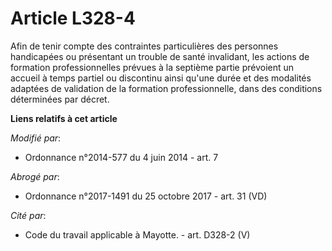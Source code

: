 # Article L328-4

Afin de tenir compte des contraintes particulières des personnes handicapées ou présentant un trouble de santé invalidant,
les actions de formation professionnelles prévues à la septième partie prévoient un accueil à temps partiel ou discontinu
ainsi qu'une durée et des modalités adaptées de validation de la formation professionnelle, dans des conditions déterminées
par décret.

**Liens relatifs à cet article**

_Modifié par_:

  - Ordonnance n°2014-577 du 4 juin 2014 - art. 7

_Abrogé par_:

  - Ordonnance n°2017-1491 du 25 octobre 2017 - art. 31 (VD)

_Cité par_:

  - Code du travail applicable à Mayotte. - art. D328-2 (V)
